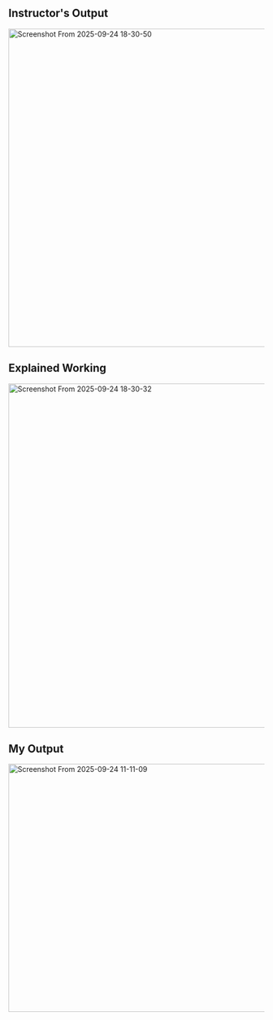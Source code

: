 ## Instructor's Output
<img width="1521" height="626" alt="Screenshot From 2025-09-24 18-30-50" src="https://github.com/user-attachments/assets/8e03b7ac-f385-4987-ae7d-6eb10f4eba7b" />

## Explained Working
<img width="1196" height="677" alt="Screenshot From 2025-09-24 18-30-32" src="https://github.com/user-attachments/assets/d530744d-e3b5-44e0-a8c8-81343a24596b" />


## My Output
<img width="1522" height="488" alt="Screenshot From 2025-09-24 11-11-09" src="https://github.com/user-attachments/assets/2fc8ca90-5fc0-4252-aa25-8cc38a4fa211" />
